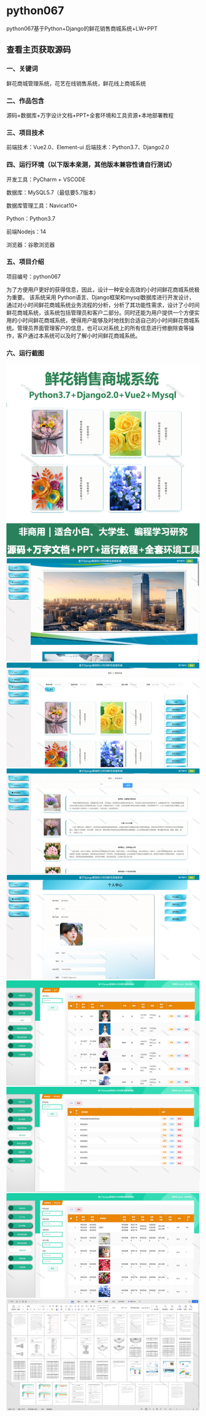 # python067
python067基于Python+Django的鲜花销售商城系统+LW+PPT
 
## 查看主页获取源码

### 一、关键词
鲜花商城管理系统，花艺在线销售系统，鲜花线上商城系统

### 二、作品包含
源码+数据库+万字设计文档+PPT+全套环境和工具资源+本地部署教程

### 三、项目技术
前端技术：Vue2.0、Element-ui
后端技术：Python3.7、Django2.0

### 四、运行环境（以下版本亲测，其他版本兼容性请自行测试）
开发工具：PyCharm + VSCODE

数据库：MySQL5.7（最低要5.7版本）

数据库管理工具：Navicat10+

Python：Python3.7

前端Nodejs：14

浏览器：谷歌浏览器

### 五、项目介绍
项目编号：python067

为了方便用户更好的获得信息，因此，设计一种安全高效的小时间鲜花商城系统极为重要。
该系统采用 Python语言、Django框架和mysql数据库进行开发设计，通过对小时间鲜花商城系统业务流程的分析，分析了其功能性需求，设计了小时间鲜花商城系统，该系统包括管理员和客户二部分。同时还能为用户提供一个方便实用的小时间鲜花商城系统，使得用户能够及时地找到合适自己的小时间鲜花商城系统。管理员界面管理客户的信息，也可以对系统上的所有信息进行修删除查等操作，客户通过本系统可以及时了解小时间鲜花商城系统。

### 六、运行截图

![cover.png](./cover.png)
![1.png](./1.png)
![2.png](./2.png)
![3.png](./3.png)
![4.png](./4.png)
![5.png](./5.png)
![6.png](./6.png)
![7.png](./7.png)
![8.png](./8.png)
